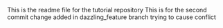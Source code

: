 This is the readme file for the tutorial repository
This is for the second commit
change added in dazzling_feature branch
trying to cause conflict